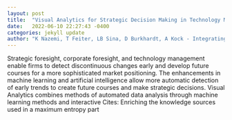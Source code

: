 ```yaml
---
layout: post
title:  "Visual Analytics for Strategic Decision Making in Technology Management"
date:   2022-06-10 22:27:43 -0400
categories: jekyll update
author: "K Nazemi, T Feiter, LB Sina, D Burkhardt, A Kock - Integrating Artificial Intelligence and "
---
```

Strategic foresight, corporate foresight, and technology management enable firms to detect discontinuous changes early and develop future courses for a more sophisticated market positioning. The enhancements in machine learning and artificial intelligence allow more automatic detection of early trends to create future courses and make strategic decisions. Visual Analytics combines methods of automated data analysis through machine learning methods and interactive  Cites: Enriching the knowledge sources used in a maximum entropy part